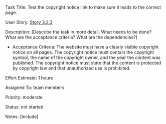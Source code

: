 Task Title: Test the copyright notice link to make sure it leads to the correct page.

User Story: [Story 3.2.3](../../stories/story_3.2.3.md)

Description: [Describe the task in more detail. What needs to be done? What are the acceptance criteria? What are the dependencies?]
* Acceptance Criteria: The website must have a clearly visible copyright notice on all pages.
The copyright notice must contain the copyright symbol, the name of the copyright owner, and the year the content was published.
The copyright notice must state that the content is protected by copyright law and that unauthorized use is prohibited.

Effort Estimate: 1 hours

Assigned To: team members

Priority: moderate

Status: not started

Notes: [Include]